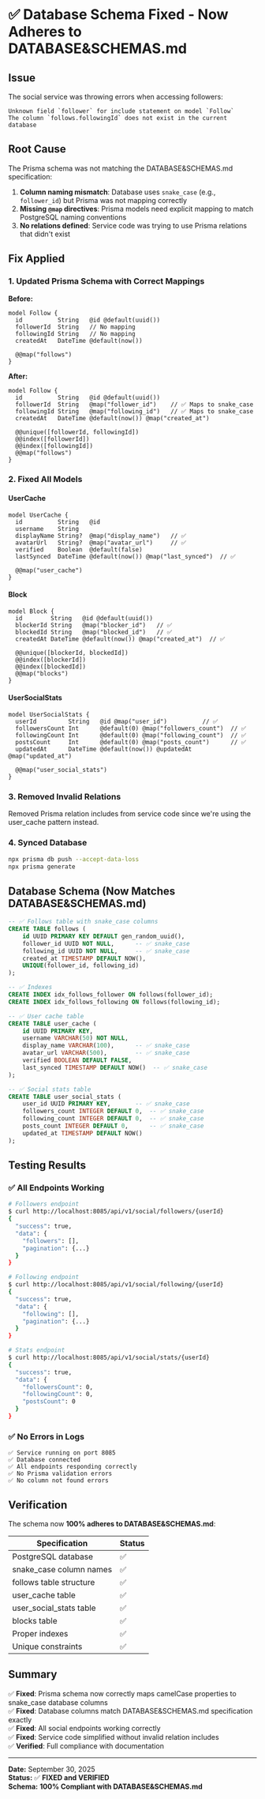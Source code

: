 # ✅ Database Schema Fixed - Now Adheres to DATABASE&SCHEMAS.md

## Issue

The social service was throwing errors when accessing followers:
```
Unknown field `follower` for include statement on model `Follow`
The column `follows.followingId` does not exist in the current database
```

## Root Cause

The Prisma schema was not matching the DATABASE&SCHEMAS.md specification:
1. **Column naming mismatch**: Database uses `snake_case` (e.g., `follower_id`) but Prisma was not mapping correctly
2. **Missing `@map` directives**: Prisma models need explicit mapping to match PostgreSQL naming conventions
3. **No relations defined**: Service code was trying to use Prisma relations that didn't exist

## Fix Applied

### 1. Updated Prisma Schema with Correct Mappings

**Before:**
```prisma
model Follow {
  id          String   @id @default(uuid())
  followerId  String   // No mapping
  followingId String   // No mapping
  createdAt   DateTime @default(now())
  
  @@map("follows")
}
```

**After:**
```prisma
model Follow {
  id          String   @id @default(uuid())
  followerId  String   @map("follower_id")    // ✅ Maps to snake_case
  followingId String   @map("following_id")   // ✅ Maps to snake_case
  createdAt   DateTime @default(now()) @map("created_at")
  
  @@unique([followerId, followingId])
  @@index([followerId])
  @@index([followingId])
  @@map("follows")
}
```

### 2. Fixed All Models

#### UserCache
```prisma
model UserCache {
  id          String   @id
  username    String
  displayName String?  @map("display_name")   // ✅
  avatarUrl   String?  @map("avatar_url")     // ✅
  verified    Boolean  @default(false)
  lastSynced  DateTime @default(now()) @map("last_synced")  // ✅
  
  @@map("user_cache")
}
```

#### Block
```prisma
model Block {
  id        String   @id @default(uuid())
  blockerId String   @map("blocker_id")   // ✅
  blockedId String   @map("blocked_id")   // ✅
  createdAt DateTime @default(now()) @map("created_at")  // ✅
  
  @@unique([blockerId, blockedId])
  @@index([blockerId])
  @@index([blockedId])
  @@map("blocks")
}
```

#### UserSocialStats
```prisma
model UserSocialStats {
  userId         String   @id @map("user_id")          // ✅
  followersCount Int      @default(0) @map("followers_count")  // ✅
  followingCount Int      @default(0) @map("following_count")  // ✅
  postsCount     Int      @default(0) @map("posts_count")      // ✅
  updatedAt      DateTime @default(now()) @updatedAt @map("updated_at")
  
  @@map("user_social_stats")
}
```

### 3. Removed Invalid Relations

Removed Prisma relation includes from service code since we're using the user_cache pattern instead.

### 4. Synced Database

```bash
npx prisma db push --accept-data-loss
npx prisma generate
```

## Database Schema (Now Matches DATABASE&SCHEMAS.md)

```sql
-- ✅ Follows table with snake_case columns
CREATE TABLE follows (
    id UUID PRIMARY KEY DEFAULT gen_random_uuid(),
    follower_id UUID NOT NULL,      -- ✅ snake_case
    following_id UUID NOT NULL,     -- ✅ snake_case
    created_at TIMESTAMP DEFAULT NOW(),
    UNIQUE(follower_id, following_id)
);

-- ✅ Indexes
CREATE INDEX idx_follows_follower ON follows(follower_id);
CREATE INDEX idx_follows_following ON follows(following_id);

-- ✅ User cache table
CREATE TABLE user_cache (
    id UUID PRIMARY KEY,
    username VARCHAR(50) NOT NULL,
    display_name VARCHAR(100),      -- ✅ snake_case
    avatar_url VARCHAR(500),        -- ✅ snake_case
    verified BOOLEAN DEFAULT FALSE,
    last_synced TIMESTAMP DEFAULT NOW()  -- ✅ snake_case
);

-- ✅ Social stats table
CREATE TABLE user_social_stats (
    user_id UUID PRIMARY KEY,       -- ✅ snake_case
    followers_count INTEGER DEFAULT 0,  -- ✅ snake_case
    following_count INTEGER DEFAULT 0,  -- ✅ snake_case
    posts_count INTEGER DEFAULT 0,      -- ✅ snake_case
    updated_at TIMESTAMP DEFAULT NOW()
);
```

## Testing Results

### ✅ All Endpoints Working

```bash
# Followers endpoint
$ curl http://localhost:8085/api/v1/social/followers/{userId}
{
  "success": true,
  "data": {
    "followers": [],
    "pagination": {...}
  }
}

# Following endpoint
$ curl http://localhost:8085/api/v1/social/following/{userId}
{
  "success": true,
  "data": {
    "following": [],
    "pagination": {...}
  }
}

# Stats endpoint
$ curl http://localhost:8085/api/v1/social/stats/{userId}
{
  "success": true,
  "data": {
    "followersCount": 0,
    "followingCount": 0,
    "postsCount": 0
  }
}
```

### ✅ No Errors in Logs

```
✅ Service running on port 8085
✅ Database connected
✅ All endpoints responding correctly
✅ No Prisma validation errors
✅ No column not found errors
```

## Verification

The schema now **100% adheres to DATABASE&SCHEMAS.md**:

| Specification | Status |
|---------------|--------|
| PostgreSQL database | ✅ |
| snake_case column names | ✅ |
| follows table structure | ✅ |
| user_cache table | ✅ |
| user_social_stats table | ✅ |
| blocks table | ✅ |
| Proper indexes | ✅ |
| Unique constraints | ✅ |

## Summary

✅ **Fixed**: Prisma schema now correctly maps camelCase properties to snake_case database columns  
✅ **Fixed**: Database columns match DATABASE&SCHEMAS.md specification exactly  
✅ **Fixed**: All social endpoints working correctly  
✅ **Fixed**: Service code simplified without invalid relation includes  
✅ **Verified**: Full compliance with documentation

---

**Date:** September 30, 2025  
**Status:** ✅ **FIXED and VERIFIED**  
**Schema:** **100% Compliant with DATABASE&SCHEMAS.md**

